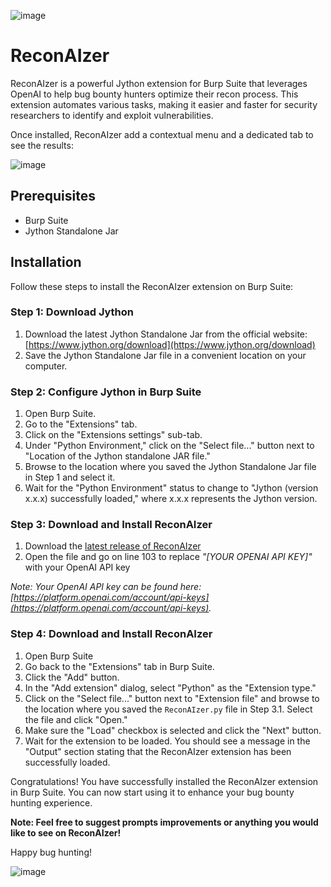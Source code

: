 ![image](https://user-images.githubusercontent.com/16657045/229288097-9ff8cda0-5159-4817-ab7f-371934cff65a.png)

# ReconAIzer

ReconAIzer is a powerful Jython extension for Burp Suite that leverages OpenAI to help bug bounty hunters optimize their recon process. This extension automates various tasks, making it easier and faster for security researchers to identify and exploit vulnerabilities.

Once installed, ReconAIzer add a contextual menu and a dedicated tab to see the results:

![image](https://user-images.githubusercontent.com/16657045/229282506-ea5bc46b-b4d9-4f1b-9ec1-5dcd987de0bc.png)

## Prerequisites

-   Burp Suite
-   Jython Standalone Jar

## Installation

Follow these steps to install the ReconAIzer extension on Burp Suite:

### Step 1: Download Jython

1.  Download the latest Jython Standalone Jar from the official website: [https://www.jython.org/download](https://www.jython.org/download)
2.  Save the Jython Standalone Jar file in a convenient location on your computer.

### Step 2: Configure Jython in Burp Suite

1.  Open Burp Suite.
2.  Go to the "Extensions" tab.
3.  Click on the "Extensions settings" sub-tab.
4.  Under "Python Environment," click on the "Select file..." button next to "Location of the Jython standalone JAR file."
5.  Browse to the location where you saved the Jython Standalone Jar file in Step 1 and select it.
6.  Wait for the "Python Environment" status to change to "Jython (version x.x.x) successfully loaded," where x.x.x represents the Jython version.

### Step 3: Download and Install ReconAIzer

1.  Download the [latest release of ReconAIzer](https://github.com/hisxo/ReconAIzer/releases)
2.  Open the file and go on line 103 to replace _"[YOUR OPENAI API KEY]"_ with your OpenAI API key

_Note: Your OpenAI API key can be found here: [https://platform.openai.com/account/api-keys](https://platform.openai.com/account/api-keys)._

### Step 4: Download and Install ReconAIzer

1.  Open Burp Suite
2.  Go back to the "Extensions" tab in Burp Suite.
3.  Click the "Add" button.
4.  In the "Add extension" dialog, select "Python" as the "Extension type."
5.  Click on the "Select file..." button next to "Extension file" and browse to the location where you saved the `ReconAIzer.py` file in Step 3.1. Select the file and click "Open."
6.  Make sure the "Load" checkbox is selected and click the "Next" button.
7.  Wait for the extension to be loaded. You should see a message in the "Output" section stating that the ReconAIzer extension has been successfully loaded.

Congratulations! You have successfully installed the ReconAIzer extension in Burp Suite. You can now start using it to enhance your bug bounty hunting experience.

**Note: Feel free to suggest prompts improvements or anything you would like to see on ReconAIzer!**

Happy bug hunting!

![image](https://user-images.githubusercontent.com/16657045/229282837-da0c0314-0882-4ef2-9203-018682330f76.png)
